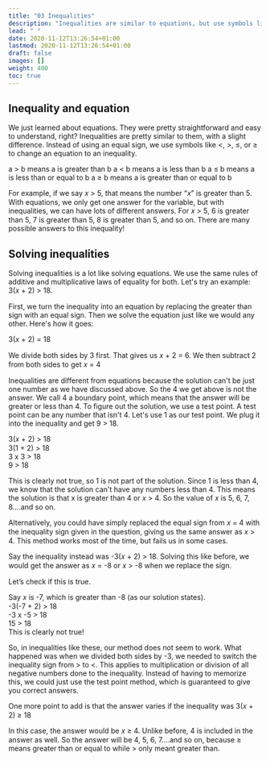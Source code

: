 ```yaml
---
title: "03 Inequalities"
description: "Inequalities are similar to equations, but use symbols like <, >, ≤, or ≥. They have multiple possible answers. Inequalities can be solved using the same rules as equations. The solution to an inequality is not just one number, but a range of numbers. A test point can be used to determine the solution. The method of replacing the equal sign with the inequality sign works most of the time, but not always. Negative numbers in inequalities may require switching the inequality sign. The solution can vary depending on whether the inequality includes an equal sign."
lead: " "
date: 2020-11-12T13:26:54+01:00
lastmod: 2020-11-12T13:26:54+01:00
draft: false
images: []
weight: 400
toc: true
---
```



## Inequality and equation 

We just learned about equations. They were pretty straightforward and easy to understand, right? Inequalities are pretty similar to them, with a slight difference. Instead of using an equal sign, we use symbols like <, >, ≤, or ≥ to change an equation to an inequality. 

a > b means a is greater than b
a < b means a is less than b
a ≤ b means a is less than or equal to b
a ≥ b means a is greater than or equal to b


For example, if we say 𝑥 > 5, that means the number “𝑥” is greater than 5. With equations, we only get one answer for the variable, but with inequalities, we can have lots of different answers. For 𝑥 > 5, 6 is greater than 5, 7 is greater than 5, 8 is greater than 5, and so on. There are many possible answers to this inequality!
 

## Solving inequalities

Solving inequalities is a lot like solving equations. We use the same rules of additive and multiplicative laws of equality for both. 
Let's try an example: 3(𝑥 + 2) > 18. 

First, we turn the inequality into an equation by replacing the greater than sign with an equal sign. Then we solve the equation just like we would any other. Here's how it goes: 

3(𝑥 + 2) = 18   

We divide both sides by 3 first. That gives us 𝑥 + 2 = 6.
We then subtract 2 from both sides to get 𝑥 = 4


Inequalities are different from equations because the solution can't be just one number as we have discussed above. So the 4 we get above is not the answer. We call 4 a boundary point, which means that the answer will be greater or less than 4. To figure out the solution, we use a test point. A test point can be any number that isn't 4. Let's use 1 as our test point. We plug it into the inequality and get 9 > 18. 

3(𝑥 + 2) > 18  
3(1 + 2) > 18  
3 x 3 > 18  
9 > 18    

This is clearly not true, so 1 is not part of the solution. Since 1 is less than 4, we know that the solution can't have any numbers less than 4. This means the solution is that x is greater than 4 or 𝑥 > 4. So the value of 𝑥 is 5, 6, 7, 8….and so on. 


Alternatively, you could have simply replaced the equal sign from 𝑥 = 4 with the inequality sign given in the question, giving us the same answer as 𝑥 > 4. This method works most of the time, but fails us in some cases. 


Say the inequality instead was -3(𝑥 + 2) > 18.
Solving this like before, we would get the answer as 𝑥 = -8 or 𝑥 > -8 when we replace the sign.  

Let’s check if this is true.   

Say 𝑥 is -7, which is greater than -8 (as our solution states).  
-3(-7 + 2) > 18  
-3 x -5 > 18  
15 > 18  
This is clearly not true!  

So, in inequalities like these, our method does not seem to work. What happened was when we divided both sides by -3, we needed to switch the inequality sign from > to <. This applies to multiplication or division of all negative numbers done to the inequality. Instead of having to memorize this, we could just use the test point method, which is guaranteed to give you correct answers. 

One more point to add is that the answer varies if the inequality was 3(𝑥 + 2) ≥ 18


In this case, the answer would be 𝑥 ≥ 4. Unlike before, 4 is included in the answer as well. So the answer will be 4, 5, 6, 7….and so on, because ≥ means greater than or equal to while > only meant greater than. 
